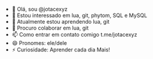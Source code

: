 - 👋 Olá, sou @jotacexyz
- 👀 Estou interessado em lua, git, phytom, SQL e MySQL
- 🌱 Atualmente estou aprendendo lua, git
- 💞️ Procuro colaborar em lua, git
- 📫 Como entrar em contato comigo t.me/jotacexyz
- 😄 Pronomes: ele/dele
- ⚡ Curiosidade: Aprender cada dia Mais!

<!---
jotacexyz/jotacexyz é um repositório ✨ especial ✨ porque seu `README.md` (este arquivo) aparece em seu perfil do GitHub.
Você pode clicar no link Visualizar para ver suas alterações.
--->
